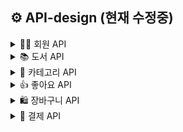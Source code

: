 ## ⚙ API-design (현재 수정중)

<details>
<summary> 👩‍💻 회원 API </summary>
  
### 회원가입

- 이메일
- 비밀번호

| Method               | POST                                             |
|----------------------|--------------------------------------------------|
| **URI**              | /users/join                                      |
| **HTTP status code** | Success: 201, Fail: 400                          |
| **Request Body**     | { email: "string@mail.com", password: "string" } |
| **Response Body**    |                                                  |

### 로그인

- 이메일
- 비밀번호

| Method               | POST                                             |
|----------------------|--------------------------------------------------|
| **URI**              | /users/login                                     |
| **HTTP status code** | Success: 200, Fail: 404                          |     
| **Request Body**     | { email: "string@mail.com", password: "string" } |
| **Response Cookie**  | cookie: JWT Token                                |

### 비밀번호 초기화 요청

- 이메일

| Method               | POST                         |
|----------------------|------------------------------|
| **URI**              | /users/reset                 |
| **HTTP status code** | Success: 200, Fail: 404      |
| **Request Body**     | { email: "사용자가 입력한 이메일" } |
| **Response Body**    | { email: "이메일" } |

### 비밀번호 초기화 (=수정)

- 이메일
- 비밀번호

| Method               | PUT                      |
|----------------------|--------------------------|
| **URI**              | /users/reset             |
| **HTTP status code** | Success: 200, Fail: 404  |
| **Request Body**     | { email: "이전 페이지에서 입력한 이메일" password: "string" } |
| **Response Body**    |                          |
</details>

<details>
<summary> 📚 도서 API </summary>

### 전체 도서 조회

- 대표 이미지 (8개 씩)
- 제목
- 작가
- 요약 정보
- 가격
- 좋아요 수

| Method               | GET                      |
|----------------------|--------------------------|
| **URI**              | /books                   |
| **HTTP status code** | Success: 200, Fail: 404  |
| **Request Body**     |                          |
| **Response Body**    | [ { id: 도서 id, title: "제목", img: 이미지 id(piksum image #id), summary: "요약 정보", author: "작가", price: 가격, likes: 좋아요 수, pubDate: "출간일" },<br> { id: 도서 id, title: "제목", img: 이미지 id(piksum image #id), summary: "요약 정보", author: "작가", price: 가격, likes: 좋아요 수, pubDate: "출간일"} ... ] |

### 개별 도서 조회

- 이미지 (여러장의 이미지 배열 => 슬라이드로 구성)
- 제목
- 카테고리
- 포맥
- 작가
- ISBN
- 쪽수
- 요약 설명
- 상세 설명
- 목차
- 가격
- 좋아요 수
- 내가 좋아요를 했는지 여부

| Method               | GET                      |
|----------------------|--------------------------|
| **URI**              | /books/{bookId}          |
| **HTTP status code** | Success: 200, Fail: 404  |
| **Request Body**     |                          |
| **Response Body**    | { id: 도서 id, title: "제목", img: 이미지 id(piksum image #id), category: "카테고리", format: "포맷", ISBN: ISBN, summary: "요약 정보", description: "상세 설명" , author: "작가", pages: 쪽 수, index: "목차", price: 가격, likes: 좋아요 수, pubDate: "출간일" } |

### 카테고리별 도서 목록 조회

- new: true => 신간 조회 (기준: 출간일 1달 이내)


| Method               | GET                      |
|----------------------|--------------------------|
| **URI**              | /books?categoryId={category_id}&new_book={boolean} |
| **HTTP status code** | Success: 200, Fail: 404  |
| **Request Body**     |                          |
| **Response Body**    | [ { id: 도서 id, title: "제목", img: 이미지 id(piksum image #id), summary: "요약 정보", author: "작가", price: 가격, likes: 좋아요 수, pubDate: "출간일" },<br> { id: 도서 id, title: "제목", img: 이미지 id(piksum image #id), summary: "요약 정보", author: "작가", price: 가격, likes: 좋아요 수, pubDate: "출간일" } ... ] |

</details>

<details>
<summary> 🧩 카테고리 API </summary>

### 카테고리 전체 조회

- 메인 페이지

| Method               | GET                      |
|----------------------|--------------------------|
| **URI**              | /category                |
| **HTTP status code** | Success: 200, Fail: 404  |
| **Request Body**     |                          |
| **Response Body**    |  [ { id: 카테고리 id, name: "카테고리 종류" }, { id: 카테고리 id, name: "카테고리 종류" } ... ] |

</details>

<details>
<summary> 👍 좋아요 API </summary>

### 좋아요 추가

| Method               | POST                                             |
|----------------------|--------------------------------------------------|
| **URI**              | /likes/{bookId}                                  |
| **HTTP status code** | Success: 201, Fail: 400                          |
| **Request Body**     |                                                  |
| **Response Body**    |                                                  |


### 좋아요 취소

| Method               | DELETE                                           |
|----------------------|--------------------------------------------------|
| **URI**              | /likes/{bookId}                                  |
| **HTTP status code** | Success: 200, Fail: 400                          |
| **Request Body**     |                                                  |
| **Response Body**    |                                                  |

</details>

<details>
<summary> 🛍 장바구니 API </summary>

### 장바구니 담기

| Method               | POST                                             |
|----------------------|--------------------------------------------------|
| **URI**              | /carts                                           |
| **HTTP status code** | Success: 201, Fail: 400                          |
| **Request Body**     | { bookId: 도서 id, count: 수량 }                  |
| **Response Body**    |                                                  |

### 장바구니 조회

- 대표이미지
- 제목
- 요약 정보
- 수량
- 금액

| Method               | GET                                              |
|----------------------|--------------------------------------------------|
| **URI**              | /carts                                           |
| **HTTP status code** | Success: 200, Fail: 404                          |
| **Request Body**     |                                                  |
| **Response Body**    | [ { id: 장바구니 도서 id, bookId: 도서 id, title: "도서 제목", summary: "요약 정보", count: 수량, price: 가격 }, <br>{ id: 장바구니 도서 id, bookId: 도서 id, title: "도서 제목", summary: "요약 정보", count: 수량, price: 가격 } ... ] |

### 장바구니 도서 삭제

| Method               | DELETE                  |
|----------------------|-------------------------|
| **URI**              | /carts/{bookId}         |
| **HTTP status code** | Success: 200, Fail: 400 |
| **Request Body**     |                         |
| **Response Body**    |                         |

### 장바구니 주문 예상 상품 목록 조회

- 장바구니에서 체크된 상품에 대한 주문 예상 상품 목록 조회 (제목, 요약 정보, 가격)

| Method               | GET                                              |
|----------------------|--------------------------------------------------|
| **URI**              | /..                                              |
| **HTTP status code** | Success: 200, Fail: 404                          |
| **Request Body**     | [ cartItemId, cartItemId, ... ]                  |
| **Response Body**    | [ { cartItemId: 장바구니 도서 id, bookId: 도서 id, title: "도서 제목", summary: "요약 정보", count: 수량, price: 가격 }, <br>{ cartItemId: 장바구니 도서 id, bookId: 도서 id, title: "도서 제목", summary: "요약 정보", count: 수량, price: 가격 } ... ] |

</details>

<details>
<summary> 💸 결제 API </summary>

### 결제하기 (주문 등록)

- 주문 등록 insert
- 장바구니에서 주문된 상품은 delete

| Method               | POST                                             |
|----------------------|--------------------------------------------------|
| **URI**              | /orders                                          |
| **HTTP status code** | Success: 200, Fail: 400                          |
| **Request Body**     | { items: [{ cartItemId: 장바구니 도서 id, bookId: 도서 id, count: 수량 }, ...], delivery: {address: '주소', receiver: '수령인', contact: '010-0000-0000'}, totalPrice: 총 금액 } |
| **Response Body**    |                                                  |

### 주문 내역 조회

| Method               | GET                                              |
|----------------------|--------------------------------------------------|
| **URI**              | /orders                                          |
| **HTTP status code** | Success: 200, Fail: 404                          |
| **Request Body**     |                                                  |
| **Response Body**    | [ { order_id: 주문 id, created_at: '주문 일자', delivery: {address: '주소', receiver: '수령인', contact: '010-0000-0000'}, bookTitle: '대표 책 제목', totalPrice: 총 금액, totalCount: 총 수량 }, ... ] |

### 주문 내역 상품 상세 조회

| Method               | GET                                              |
|----------------------|--------------------------------------------------|
| **URI**              | /orders/{orderId}                                |
| **HTTP status code** | Success: 200, Fail: 404                          |
| **Request Body**     |                                                  |
| **Response Body**    | [{ bookId: 도서 id, book_title: '도서 제목', author: '작가명', price: 가격, count: 수량 }, ... ] |

</details>
